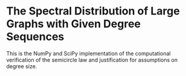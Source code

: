 # The Spectral Distribution of Large Graphs with Given Degree Sequences
This is the NumPy and SciPy implementation of the computational verification of the semicircle law and justification for assumptions on degree size.
